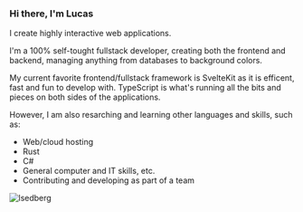 ### Hi there, I'm Lucas

I create highly interactive web applications.

I'm a 100% self-tought fullstack developer, creating both the frontend and backend, managing anything from databases to background colors.

My current favorite frontend/fullstack framework is SvelteKit as it is efficent, fast and fun to develop with.
TypeScript is what's running all the bits and pieces on both sides of the applications.

However, I am also resarching and learning other languages and skills, such as:
- Web/cloud hosting
- Rust
- C#
- General computer and IT skills, etc.
- Contributing and developing as part of a team 


<p><img align="left" src="https://github-readme-stats.vercel.app/api/top-langs?username=lsedberg&show_icons=true&theme=onedark&locale=en&hide_border=true" alt="lsedberg" /></p>
<!--![GitHub stats](https://github-readme-stats.vercel.app/api?username=lsedberg&show_icons=true&theme=tokyonight)-->

<!-- ![Top Langs](https://github-readme-stats.vercel.app/api/top-langs/?username=lsedberg&theme=tokyonight) -->
